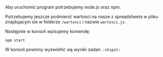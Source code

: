 Aby uruchomić program potrzebujemy node.js oraz npm.

Potrzebujemy jeszcze podmienić wartosci na nasze z spreadsheeta w pliku znajdujacym sie w folderze `/wartosci` i nazwie `wartosci.js`.

Następnie w konsoli wpisujemy komendę:

```
npm start
```

W konsoli powinny wyświetlić się wyniki zadań. `:shipit:`
